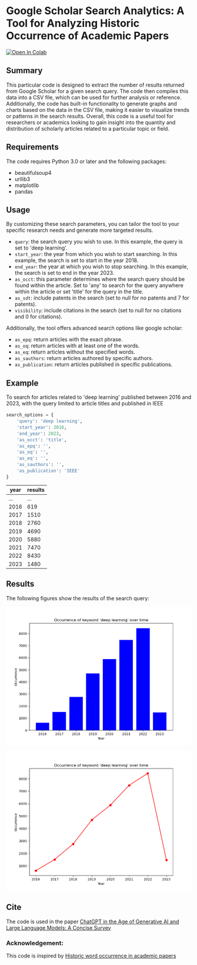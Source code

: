 # Google Scholar Search Analytics: A Tool for Analyzing Historic Occurrence of Academic Papers
[![Open In Colab](https://colab.research.google.com/assets/colab-badge.svg)](https://colab.research.google.com/drive/1hB1Rod0KfG_Ov3lXKdM7HlvJjK8N5ZWF)

## Summary
This particular code is designed to extract the number of results returned from Google Scholar for a given search query. The code then compiles this data into a CSV file, which can be used for further analysis or reference. Additionally, the code has built-in functionality to generate graphs and charts based on the data in the CSV file, making it easier to visualize trends or patterns in the search results. Overall, this code is a useful tool for researchers or academics looking to gain insight into the quantity and distribution of scholarly articles related to a particular topic or field.

## Requirements
The code requires Python 3.0 or later and the following packages:
- beautifulsoup4
- urllib3
- matplotlib
- pandas

## Usage
By customizing these search parameters, you can tailor the tool to your specific research needs and generate more targeted results.
- `query`: the search query you wish to use. In this example, the query is set to 'deep learning'.
- `start_year`: the year from which you wish to start searching. In this example, the search is set to start in the year 2018.
- `end_year`: the year at which you wish to stop searching. In this example, the search is set to end in the year 2023.
- `as_occt`: this parameter determines where the search query should be found within the article. Set to 'any' to search for the query anywhere within the article or set 'title' for the query in the title.
- `as_sdt`: include patents in the search (set to null for no patents and 7 for patents).
- `visibility`: include citations in the search (set to null for no citations and 0 for citations).

Additionally, the tool offers advanced search options like google scholar:
- `as_epq`: return articles with the exact phrase.
- `as_oq`: return articles with at least one of the words.
- `as_eq`: return articles without the specified words.
- `as_sauthors`: return articles authored by specific authors.
- `as_publication`: return articles published in specific publications.


## Example
To search for articles related to 'deep learning' published between 2016 and 2023, with the query limited to article titles and published in IEEE
 
```python
search_options = {
    'query': 'deep learning',
    'start_year': 2016,
    'end_year': 2023,
    'as_occt': 'title',
    'as_epq': '',
    'as_oq': '',
    'as_eq': '',
    'as_sauthors': '',
    'as_publication': 'IEEE'
}
```

| year | results |
|------|---------
| ...  |    ...  |	|
| 2016 |    619  |
| 2017 |    1510  |
| 2018 |    2760  |
| 2019 |    4690 |
| 2020 |    5880 |
| 2021 |    7470 |
| 2022 |    8430 |
| 2023 |    1480 |

## Results

The following figures show the results of the search query:

![Figure 1](/bar_chart.png)

![Figure 2](/line_chart.png)

## Cite
The code is used in the paper [ChatGPT in the Age of Generative AI and Large Language Models: A Concise Survey](https://arxiv.org/abs/2307.04251)

### Acknowledgement:
This code is inspired by [Historic word occurrence in academic papers
](https://github.com/Pold87/academic-keyword-occurrence)
